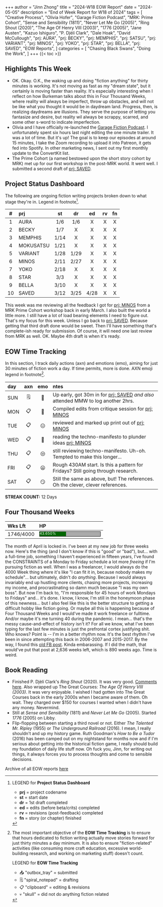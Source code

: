 +++
author = "Jinn Zhong"
title = "2024-W18 EOW Report"
date = "2024-05-05"
description = "End of Week Report for W18 of 2024"
tags = [
    "Creative Process",
    "Olivia Hofer",
    "Garage Fiction Podcast",
    "MRK: Prime Cohort",
    "Sense and Sensibility (1811)",
    "Never Let Me Go (2005)",
    "Ring Shout (2020)",
    "The Age Of Henry VIII (2003)",
    "1776 (2005)",
    "Jane Austen",
    "Kazuo Ishiguro",
    "P. Djèlí Clark",
    "Dale Hoak",
    "David McCullough",
    "prj: AURA",
    "prj: BECKY",
    "prj: MEMPHIS",
    "prj: SATSU",
    "prj: VARIANT",
    "prj: MINOS",
    "prj: YOKO",
    "prj: STAR",
    "prj: BELLA",
    "prj: SAVED",
    "EOW Reports",
]
categories = [
    "Chasing Black Swans",
    "Doing the Work",
]
+++
{{< toc >}}

## Highlights This Week

* OK. Okay. O.K., the waking up and doing "fiction anything" for thirty minutes is working. It's not moving as fast as my "dream state", but it certainly is moving faster than reality. It's especially interesting when I reflect on how Burkeman talks about this in Four Thousand Weeks, where reality will always be imperfect, throw up obstacles, and will not be like what you thought it would be in daydream land. Progress, then, is realizing daydreams are illusions. They serve the purpose of letting you fantasize and desire, but reality wil always be scrappy, scarred, and some other s-word to indicate imperfection.
* Olivia and I have officially re-launched the [Garage Fiction Podcast](http://patreon.com/garagefiction). I unfortunately spent six hours last night editing the one minute trailer. It was a lot of time. But it's up! The goal is to keep our episodes at around 15 minutes, I take the Zoom recording to upload it into Patreon, it gets fed into Spotify. In other marketing news, I sent out my first monthly update to the ConvertKit list.
* The Prime Cohort (a named bestowed upon the short story cohort by MRK) met up for our first workshop in the post-MRK world. It went well. I submitted a second draft of [prj: SAVED](https://journal.jinnzhong.com/tags/prj-saved/).
  
## Project Status Dashboard

The following are ongoing fiction writing projects broken down to what stage they're in. Legend in footnote[^1].

| # | prj | st | dr | ed | rv | fn | 
| :---: | :--- | :---: | :---: | :---: |  :---: |  :---: |
| 1 | AURA | 1/6 | 1/6 | X | X | X | 
| 2 | BECKY | 1/7 | X | X | X | X | 
| 3 | MEMPHIS | 1/14 | X | X | X | X | 
| 4 | MOKUSATSU | 1/21 | X | X | X | X | 
| 5 | VARIANT | 1/28 | 1/29 | X | X | X | X | 
| 6 | MINOS | 2/11 | 2/27 | X | X | X | X | 
| 7 | YOKO | 2/18 | X | X | X | X | X | 
| 8 | STAR | 3/3 | X | X | X | X | X | 
| 9 | BELLA | 3/10 | X | X | X | X | X |
| 10 | SAVED | 3/12 | 3/25 | 4/28 | X | X | X |

This week was me reviewing all the feedback I got for [prj: MINOS](https://journal.jinnzhong.com/tags/prj-minos/) from a MRK Prime Cohort workshop back in early March. I also built the world a little more. I still have a lot of load bearing elements I need to figure out. That's my focus for this week. Unless I go back to [prj: SAVED](https://journal.jinnzhong.com/tags/prj-saved/). Because getting that third draft done would be sweet. Then I'll have something that's complete-ish ready for submission. Of course, it will need one last review from MRK as well. OK. Maybe 4th draft is when it's ready.

## EOW Time Tracking

In this section, I track daily actions (axn) and emotions (emo), aiming for just 30 minutes of fiction work a day. If time permits, more is done. AXN emoji legend in footnote[^2].

| day | axn | emo | ntes |
| :--- | :---: | :---: | :--- |
| SUN | :spiral_notepad: | :triumph: | Up early, got 30m in for [prj: SAVED](https://journal.jinnzhong.com/tags/prj-saved/) _and also_ attended MMW to log another 2hrs. |
| MON | :clipboard: | :grimacing: | Compiled edits from critique session for [prj: MINOS](https://journal.jinnzhong.com/tags/prj-minos/) |
| TUE | :clipboard: | :expressionless: | reviewed and marked up print out of [prj: MINOS](https://journal.jinnzhong.com/tags/prj-minos/) |
| WED | :clipboard: | :thinking: | reading the techno-manifesto to plunder ideas [prj: MINOS](https://journal.jinnzhong.com/tags/prj-minos/) |
| THU | :clipboard: | :unamused: | still reviewing techno-manifesto. Uh-oh. Tempted to make this longer... |
| FRI | :clipboard: | :frowning: | Rough 430AM start. Is this a pattern for Fridays? Still going through research. |
| SAT | :clipboard: | :smirk: | Still the same as above, but! The references. Oh the clever, clever references. |

**STREAK COUNT:** 12 Days

## Four Thousand Weeks

| Wks Lft | HP |
| :--- | :--- |
| 1746/4000 | <div style="width:200px;height:15px;background:#AAAAAA;border:1.3px solid #000000;"><div style="width:43.650%;height:15px;background:#006600;font-size:12px; color:white; line-height:12px;">43.650%</div></div> |

The month of April is locked in. I've been at my new job for three weeks now. Here's the thing (and I don't know if this is "good" or "bad"), but... with a full-time job, something I haven't experienced in fifteen years, I've found the CONSTRAINTS of a Monday to Friday schedule a lot more _freeing_ if I'm pursuing fiction as well. When I was a freelancer, I would always do the 4000 Week thing where it's like "I can fit it in, because nobody makes my schedule"... but ultimately, didn't do _anything_. Because I would always invariably end up hustling more clients, chasing more projects, increasing my income, and procrastinating so damn much because "I was my own boss". But now I'm back to, "I'm responsible for 45 hours of work Mondays to Fridays" and... it's done. I know, I know, I'm still in the honeymoon phase of this newness... but I also feel like this is the better structure to getting a difficult hobby like fiction going. Or maybe all this is happening because of Four Thousand Weeks and I would've made it work freelance or fulltime. And/or maybe it's me turning 40 during the pandemic. I mean... that's the messy cause-and-effect of history isn't it? For all we know, what I've been typing for the last few minutes is just the prefrontal cortex justifying shit. Who knows? Point is -- I'm in a better rhythm now. It's the best rhythm I've been in since attempting this back in 2006-2007 and 2015-2017. By the way, I found this [old FB post](https://journal.jinnzhong.com/old-fb-post/). Kinda embarassing. If I did the math, that would've put that post at 2,636 weeks left, which is 890 weeks ago. Time is weird.

## Book Reading

* Finished P. Djèlí Clark's _Ring Shout_ (2020). It was very good. [Comments here](https://journal.jinnzhong.com/commentary-ring-shout-2020/). Also wrapped up The Great Courses: _The Age Of Henry VIII (2003)_. It was very enjoyable. I wished I had gotten into The Great Courses back in the early 2000s when I became aware of them. Oh wait. They charged over $150 for courses I wanted when I didn't have any money. Nevermind.
* Still at _Sense and Sensibility_ (1811) and _Never Let Me Go_ (2005). Started _1776_ (2005) on Libby. 
* Flip-flopping between starting a third novel or not. Either _The Talented Mr. Ripley_ (1955) or _The Underground Railroad_ (2016). I mean, I really shouldn't and up my history game. Ruth Goodman's _How to Be a Tudor_ (2016) has been camped out on my nightstand for months now and if I'm serious about getting into the historical fiction game, I really should build my foundation of daily life stuff now. Oh fuck you, Jinn, for writing out things, it always forces you to process thoughts and come to sensible decisions.
  
Archive of all EOW reports [here](https://journal.jinnzhong.com/tags/eow-reports/)

[^1]: LEGEND for **Project Status Dashboard**

    * **prj** = project codename
    * **st** = start date
    * **dr** = 1st draft completed
    * **ed** = edits (before beta/crits) completed
    * **rv** = revisions (post-feedback) completed
    * **fn** = story (or chapter) finished

[^2]: The most important objective of the **EOW Time Tracking** is to ensure that hours dedicated to  fiction writing actually move stories forward for just thirty minutes a day minimum. It is also to ensure "fiction-related" activities (like consuming more craft education, excessive world-building research, and working on marketing stuff) doesn't count.
    
    LEGEND for **EOW Time Tracking**
    * 📤 "outbox_tray" = submitted
    * 🗒️ "spiral_notepad" = drafting
    * 📋 "clipboard" = editing & revisions
    * 💀 "skull" = did not do anything fiction related



